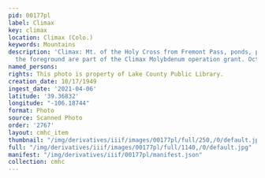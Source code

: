 ```yaml
---
pid: 00177pl
label: Climax
key: climax
location: Climax (Colo.)
keywords: Mountains
description: 'Climax: Mt. of the Holy Cross from Fremont Pass, ponds, pipeline, in
  the foreground are part of the Climax Molybdenum operation grant. October 17, 1949.'
named_persons: 
rights: This photo is property of Lake County Public Library.
creation_date: 10/17/1949
ingest_date: '2021-04-06'
latitude: '39.36832'
longitude: "-106.18744"
format: Photo
source: Scanned Photo
order: '2767'
layout: cmhc_item
thumbnail: "/img/derivatives/iiif/images/00177pl/full/250,/0/default.jpg"
full: "/img/derivatives/iiif/images/00177pl/full/1140,/0/default.jpg"
manifest: "/img/derivatives/iiif/00177pl/manifest.json"
collection: cmhc
---
```

